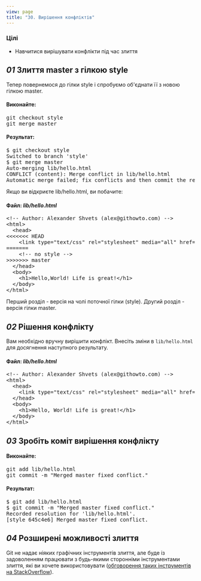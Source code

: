 ```yaml
---
view: page
title: "30. Вирішення конфліктів"
---
```


<h3>Цілі</h3>

<ul><li>Навчитися вирішувати конфлікти під час злиття</li></ul>

<h2><em>01</em> Злиття master з гілкою style</h2>

<p>Тепер повернемося до гілки style і спробуємо об'єднати її з новою гілкою  master.</p>

<h4 class="h4-pre">Виконайте:</h4>

<pre class="instructions">git checkout style
git merge master</pre>

<h4 class="h4-pre">Результат:</h4>

<pre class="sample">$ git checkout style
Switched to branch 'style'
$ git merge master
Auto-merging lib/hello.html
CONFLICT (content): Merge conflict in lib/hello.html
Automatic merge failed; fix conflicts and then commit the result.</pre>

<p>Якщо ви відкриєте lib/hello.html, ви побачите:</p>

<h4 class="h4-pre">Файл: <em>lib/hello.html</em></h4>

<pre class="file">&lt;!-- Author: Alexander Shvets (alex@githowto.com) --&gt;
&lt;html&gt;
  &lt;head&gt;
&lt;&lt;&lt;&lt;&lt;&lt;&lt; HEAD
    &lt;link type="text/css" rel="stylesheet" media="all" href="style.css" /&gt;
=======
    &lt;!-- no style --&gt;
&gt;&gt;&gt;&gt;&gt;&gt;&gt; master
  &lt;/head&gt;
  &lt;body&gt;
    &lt;h1&gt;Hello,World! Life is great!&lt;/h1&gt;
  &lt;/body&gt;
&lt;/html&gt;
</pre>

<p>Перший розділ - версія на чолі поточної гілки (style). Другий розділ - версія гілки  master.</p>

<h2><em>02</em> Рішення конфлікту</h2>

<p>Вам необхідно вручну вирішити конфлікт. Внесіть зміни в  <code>lib/hello.html</code> для досягнення наступного результату.</p>

<h4 class="h4-pre">Файл: <em>lib/hello.html</em></h4>

<pre class="file">&lt;!-- Author: Alexander Shvets (alex@githowto.com) --&gt;
&lt;html&gt;
  &lt;head&gt;
    &lt;link type="text/css" rel="stylesheet" media="all" href="style.css" /&gt;
  &lt;/head&gt;
  &lt;body&gt;
    &lt;h1&gt;Hello, World! Life is great!&lt;/h1&gt;
  &lt;/body&gt;
&lt;/html&gt;</pre>

<h2><em>03</em> Зробіть коміт вирішення конфлікту</h2>

<h4 class="h4-pre">Виконайте:</h4>

<pre class="instructions">git add lib/hello.html
git commit -m "Merged master fixed conflict."</pre>

<h4 class="h4-pre">Результат:</h4>

<pre class="sample">$ git add lib/hello.html
$ git commit -m "Merged master fixed conflict."
Recorded resolution for 'lib/hello.html'.
[style 645c4e6] Merged master fixed conflict.</pre>

<h2><em>04</em> Розширені можливості злиття</h2>

<p>Git не надає ніяких графічних інструментів злиття, але буде із задоволенням працювати з будь-якими сторонніми інструментами злиття, які ви хочете використовувати (<a href="http://stackoverflow.com/questions/137102/whats-the-best-visual-merge-tool-for-git">обговорення таких інструментів на StackOverflow</a>).</p>